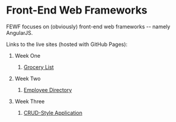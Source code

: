 # Front-End Web Frameworks

FEWF focuses on (obviously) front-end web frameworks -- namely AngularJS.

Links to the live sites (hosted with GitHub Pages):
 1. Week One
    1. <a href="http://arcrammer.github.io/17.-FEWF/1.%20Grocery%20List/" target="_blank">Grocery List</a>

 2. Week Two
    1. <a href="http://arcrammer.github.io/17.-FEWF/2.%20Employee%20Directory/" target="_blank">Employee Directory</a>

 3. Week Three
    1. <a href="http://arcrammer.github.io/17.-FEWF/3.%20CRUD-Style%20Application/" target="_blank">CRUD-Style Application</a>
